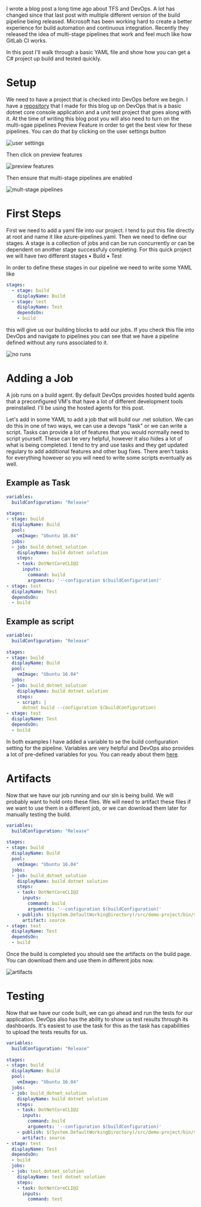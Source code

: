 I wrote a blog post a long time ago about TFS and DevOps. A lot has changed since that last post with multiple different version of the build pipeline being released. Microsoft has been working hard to create a better experience for build automation and continuous integration. Recently they released the idea of multi-stage pipelines that work and feel much like how GitLab CI works.

In this post I'll walk through a basic YAML file and show how you can get a C# project up build and tested quickly.

# Setup

We need to have a project that is checked into DevOps before we begin. I have a [repository](https://dev.azure.com/focisolutions/_git/Multi-Stage-Pipeline) that I made for this blog up on DevOps that is a basic dotnet core console application and a unit test project that goes along with it. At the time of writing this blog post you will also need to turn on the multi-sgae pipelines Preview Feature in order to get the best view for these pipelines. You can do that by clicking on the user settings button

![user settings](images/user-settings.png)

Then click on preview features

![preview features](images/preview-features.png)

Then ensure that multi-stage pipelines are enabled

![mult-stage pipelines](images/multi-stage-pipelines.png)



# First Steps

First we need to add a yaml file into our project. I tend to put this file directly at root and name it like azure-pipelines.yaml. Then we need to define our stages. A stage is a collection of jobs and can be run concurrently or can be dependent on another stage successfuly completing. For this quick project we will have two different stages
	• Build
	• Test

In order to define these stages in our pipeline we need to write some YAML like

``` yaml
stages:
  - stage: build
    displayName: Build
  - stage: test
    displayName: Test
    dependsOn:
    - build
```

this will give us our building blocks to add our jobs. If you check this file into DevOps and navigate to pipelines you can see that we have a pipeline defined without any runs associated to it.

![no runs](images/no-runs.png)

# Adding a Job

A job runs on a build agent. By default DevOps provides hosted build agents that a preconfigured VM's that have a lot of different development tools preinstalled. I'll be using the hosted agents for this post.

Let's add in some YAML to add a job that will build our .net solution. We can do this in one of two ways, we can use a devops "task" or we can write a script. Tasks can provide a lot of features that you would normally need to script yourself. These can be very helpful, however it also hides a lot of what is being completed. I tend to try and use tasks and they get updated regulary to add additional features and other bug fixes. There aren't tasks for everything however so you will need to write some scripts eventually as well.

## Example as Task

``` yaml
variables:
  buildConfiguration: "Release"
  
stages:
- stage: build
  displayName: Build
  pool:
    vmImage: "Ubuntu 16.04"    
  jobs:
  - job: build_dotnet_solution
    displayName: build dotnet solution
    steps:
    - task: DotNetCoreCLI@2
      inputs:
        command: build
        arguments: '--configuration $(buildConfiguration)'
- stage: test
  displayName: Test
  dependsOn:
  - build
```

## Example as script

``` yaml
variables:
  buildConfiguration: "Release"
  
stages:
- stage: build
  displayName: Build
  pool:
    vmImage: "Ubuntu 16.04"    
  jobs:
  - job: build_dotnet_solution
    displayName: build dotnet solution
    steps:
    - script: |
      dotnet build --configuration $(buildConfiguration)
- stage: test
  displayName: Test
  dependsOn:
  - build
```

In both examples I have added a variable to se the build configuration setting for the pipeline. Variables are very helpful and DevOps also provides a lot of pre-defined variables for you. You can ready about them [here](https://docs.microsoft.com/en-us/azure/devops/pipelines/build/variables?view=azure-devops&tabs=yaml).

# Artifacts

Now that we have our job running and our sln is being build. We will probably want to hold onto these files. We will need to artifact these files if we want to use them in a different job, or we can download them later for manually testing the build.

``` yaml
variables:
  buildConfiguration: "Release"
  
stages:
- stage: build
  displayName: Build
  pool:
    vmImage: "Ubuntu 16.04"    
  jobs:
  - job: build_dotnet_solution
    displayName: build dotnet solution
    steps:
    - task: DotNetCoreCLI@2
      inputs:
        command: build
        arguments: '--configuration $(buildConfiguration)'
    - publish: $(System.DefaultWorkingDirectory)/src/demo-project/bin/$(buildConfiguration)/netcoreapp3.0/
      artifact: source
- stage: test
  displayName: Test
  dependsOn:
  - build
```

Once the build is completed you should see the artifacts on the build page. You can download them and use them in different jobs now.

![artifacts](images/artifacts.png)

# Testing

Now that we have our code built, we can go ahead and run the tests for our application. DevOps also has the ability to show us test results through its dashboards. It's easiest to use the task for this as the task has capabilities to upload the tests results for us.

``` yaml
variables:
  buildConfiguration: "Release"
  
stages:
- stage: build
  displayName: Build
  pool:
    vmImage: "Ubuntu 16.04"    
  jobs:
  - job: build_dotnet_solution
    displayName: build dotnet solution
    steps:
    - task: DotNetCoreCLI@2
      inputs:
        command: build
        arguments: '--configuration $(buildConfiguration)'
    - publish: $(System.DefaultWorkingDirectory)/src/demo-project/bin/$(buildConfiguration)/netcoreapp3.0/
      artifact: source
- stage: test
  displayName: Test
  dependsOn:
  - build
  jobs:
  - job: test_dotnet_solution
    displayName: test dotnet solution
    steps:
    - task: DotNetCoreCLI@2
      inputs:
        command: test
```